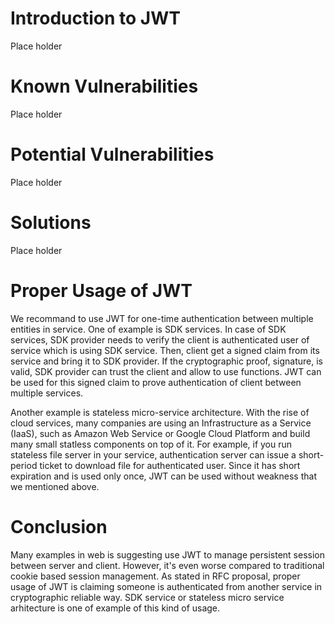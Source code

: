 # Introduction to JWT
Place holder

# Known Vulnerabilities
Place holder

# Potential Vulnerabilities
Place holder

# Solutions
Place holder

# Proper Usage of JWT
We recommand to use JWT for one-time authentication between multiple entities in service. One of example is SDK services. In case of SDK services, SDK provider needs to verify the client is authenticated user of service which is using SDK service. Then, client get a signed claim from its service and bring it to SDK provider. If the cryptographic proof, signature, is valid, SDK provider can trust the client and allow to use functions. JWT can be used for this signed claim to prove authentication of client between multiple services.

Another example is stateless micro-service architecture. With the rise of cloud services, many companies are using an Infrastructure as a Service (IaaS), such as Amazon Web Service or Google Cloud Platform and build many small statless components on top of it. For example, if you run stateless file server in your service, authentication server can issue a short-period ticket to download file for authenticated user. Since it has short expiration and is used only once, JWT can be used without weakness that we mentioned above.

# Conclusion

Many examples in web is suggesting use JWT to manage persistent session between server and client. However, it's even worse compared to traditional cookie based session management. As stated in RFC proposal, proper usage of JWT is claiming someone is authenticated from another service in cryptographic reliable way. SDK service or stateless micro service arhitecture is one of example of this kind of usage.